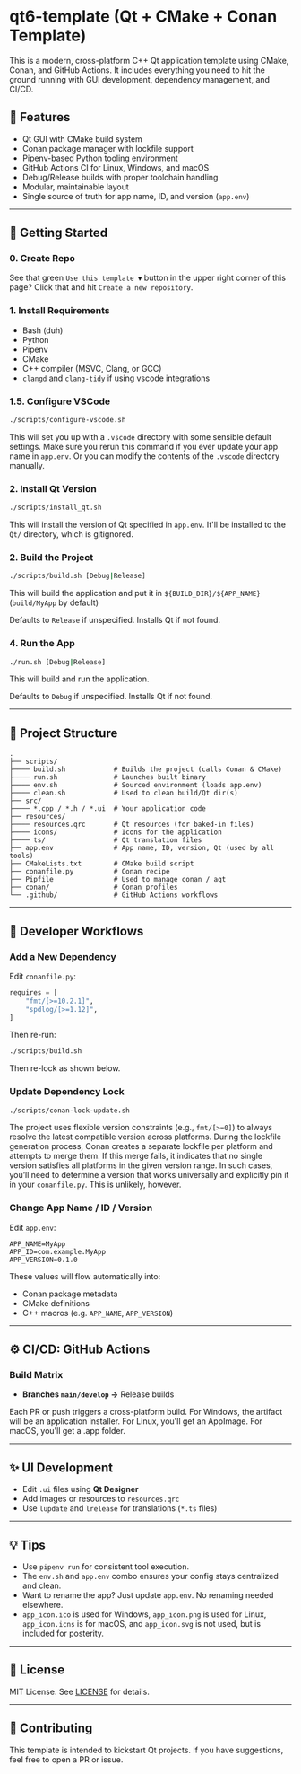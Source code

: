 # qt6-template (Qt + CMake + Conan Template)

This is a modern, cross-platform C++ Qt application template using CMake, Conan, and GitHub Actions. It includes everything you need to hit the ground running with GUI development, dependency management, and CI/CD.

## 🚀 Features

- Qt GUI with CMake build system
- Conan package manager with lockfile support
- Pipenv-based Python tooling environment
- GitHub Actions CI for Linux, Windows, and macOS
- Debug/Release builds with proper toolchain handling
- Modular, maintainable layout
- Single source of truth for app name, ID, and version (`app.env`)

---

## 🧰 Getting Started

### 0. Create Repo

See that green `Use this template ▼` button in the upper right corner of this page?  Click that and hit `Create a new repository`.

### 1. Install Requirements

- Bash (duh)
- Python
- Pipenv
- CMake
- C++ compiler (MSVC, Clang, or GCC)
- `clangd` and `clang-tidy` if using vscode integrations

### 1.5. Configure VSCode
```bash
./scripts/configure-vscode.sh
```
This will set you up with a `.vscode` directory with some sensible default settings.  Make sure you rerun this command if you ever update your app name in `app.env`.  Or you can modify the contents of the `.vscode` directory manually.

### 2. Install Qt Version

```bash
./scripts/install_qt.sh
```
This will install the version of Qt specified in `app.env`.  It'll be installed to the `Qt/` directory, which is gitignored.

### 2. Build the Project

```bash
./scripts/build.sh [Debug|Release]
```
This will build the application and put it in `${BUILD_DIR}/${APP_NAME}` (`build/MyApp` by default)

Defaults to `Release` if unspecified.  Installs Qt if not found.

### 4. Run the App

```bash
./run.sh [Debug|Release]
```
This will build and run the application.

Defaults to `Debug` if unspecified.  Installs Qt if not found.

---

## 📁 Project Structure

```
.
├── scripts/
├──── build.sh            # Builds the project (calls Conan & CMake)
├──── run.sh              # Launches built binary
├──── env.sh              # Sourced environment (loads app.env)
├──── clean.sh            # Used to clean build/Qt dir(s)  
├── src/
├──── *.cpp / *.h / *.ui  # Your application code
├── resources/
├──── resources.qrc       # Qt resources (for baked-in files)
├──── icons/              # Icons for the application
├──── ts/                 # Qt translation files
├── app.env               # App name, ID, version, Qt (used by all tools)
├── CMakeLists.txt        # CMake build script
├── conanfile.py          # Conan recipe
├── Pipfile               # Used to manage conan / aqt
├── conan/                # Conan profiles
└── .github/              # GitHub Actions workflows
```

---

## 🧪 Developer Workflows

### Add a New Dependency

Edit `conanfile.py`:

```python
requires = [
    "fmt/[>=10.2.1]",
    "spdlog/[>=1.12]",
]
```

Then re-run:

```bash
./scripts/build.sh
```

Then re-lock as shown below.

### Update Dependency Lock

```bash
./scripts/conan-lock-update.sh
```

The project uses flexible version constraints (e.g., `fmt/[>=0]`) to always resolve the latest compatible version across platforms. During the lockfile generation process, Conan creates a separate lockfile per platform and attempts to merge them. If this merge fails, it indicates that no single version satisfies all platforms in the given version range. In such cases, you’ll need to determine a version that works universally and explicitly pin it in your `conanfile.py`. This is unlikely, however.

### Change App Name / ID / Version

Edit `app.env`:

```env
APP_NAME=MyApp
APP_ID=com.example.MyApp
APP_VERSION=0.1.0
```

These values will flow automatically into:

- Conan package metadata
- CMake definitions
- C++ macros (e.g. `APP_NAME`, `APP_VERSION`)

---

## ⚙️ CI/CD: GitHub Actions

### Build Matrix

- **Branches `main/develop` →** Release builds

Each PR or push triggers a cross-platform build.  For Windows, the artifact will be an application installer.  For Linux, you'll get an AppImage.  For macOS, you'll get a .app folder.

---

## ✨ UI Development

- Edit `.ui` files using **Qt Designer**
- Add images or resources to `resources.qrc`
- Use `lupdate` and `lrelease` for translations (`*.ts` files)

---

## 💡 Tips

- Use `pipenv run` for consistent tool execution.
- The `env.sh` and `app.env` combo ensures your config stays centralized and clean.
- Want to rename the app? Just update `app.env`. No renaming needed elsewhere.
- `app_icon.ico` is used for Windows, `app_icon.png` is used for Linux, `app_icon.icns` is for macOS, and `app_icon.svg` is not used, but is included for posterity.

---

## 📝 License

MIT License. See [LICENSE](./LICENSE) for details.

---

## 📣 Contributing

This template is intended to kickstart Qt projects. If you have suggestions, feel free to open a PR or issue.
